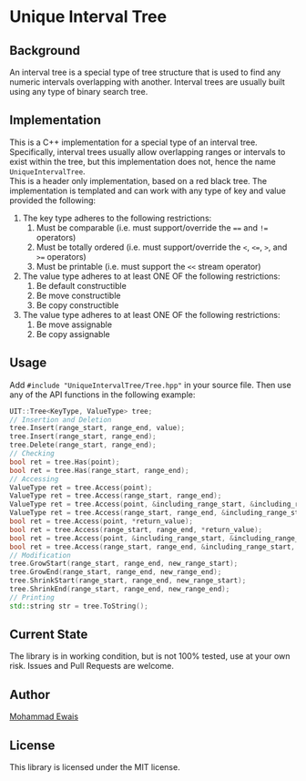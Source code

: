 # Unique Interval Tree

## Background
An interval tree is a special type of tree structure that is used to find any numeric intervals overlapping with another. Interval trees are usually built using any type of binary search tree.

## Implementation
This is a C++ implementation for a special type of an interval tree. Specifically, interval trees usually allow overlapping ranges or intervals to exist within the tree, but this implementation does not, hence the name `UniqueIntervalTree`.  
This is a header only implementation, based on a red black tree. The implementation is templated and can work with any type of key and value provided the following:
1. The key type adheres to the following restrictions:
   1. Must be comparable (i.e. must support/override the `==` and `!=` operators)
   2. Must be totally ordered (i.e. must support/override the `<`, `<=`, `>`, and `>=` operators)
   3. Must be printable (i.e. must support the `<<` stream operator)
2. The value type adheres to at least ONE OF the following restrictions:
   1. Be default constructible
   2. Be move constructible
   3. Be copy constructible
3. The value type adheres to at least ONE OF the following restrictions:
   1. Be move assignable
   2. Be copy assignable

## Usage
Add `#include "UniqueIntervalTree/Tree.hpp"` in your source file. Then use any of the API functions in the following example:
```cpp
UIT::Tree<KeyType, ValueType> tree;
// Insertion and Deletion
tree.Insert(range_start, range_end, value);
tree.Insert(range_start, range_end);
tree.Delete(range_start, range_end);
// Checking
bool ret = tree.Has(point);
bool ret = tree.Has(range_start, range_end);
// Accessing
ValueType ret = tree.Access(point);
ValueType ret = tree.Access(range_start, range_end);
ValueType ret = tree.Access(point, &including_range_start, &including_range_end);
ValueType ret = tree.Access(range_start, range_end, &including_range_start, &including_range_end);
bool ret = tree.Access(point, *return_value);
bool ret = tree.Access(range_start, range_end, *return_value);
bool ret = tree.Access(point, &including_range_start, &including_range_end, *return_value);
bool ret = tree.Access(range_start, range_end, &including_range_start, &including_range_end, *return_value);
// Modification
tree.GrowStart(range_start, range_end, new_range_start);
tree.GrowEnd(range_start, range_end, new_range_end);
tree.ShrinkStart(range_start, range_end, new_range_start);
tree.ShrinkEnd(range_start, range_end, new_range_end);
// Printing
std::string str = tree.ToString();
```

## Current State
The library is in working condition, but is not 100% tested, use at your own risk. Issues and Pull Requests are welcome.

## Author
[Mohammad Ewais](https://mohammad.ewais.ca)

## License
This library is licensed under the MIT license.

